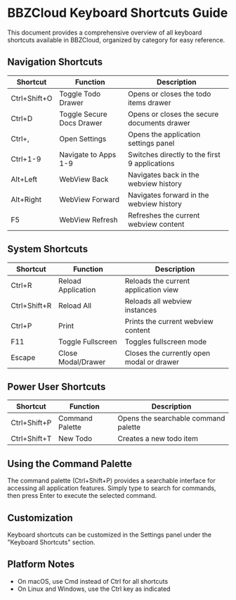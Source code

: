 # BBZCloud Keyboard Shortcuts Guide

This document provides a comprehensive overview of all keyboard shortcuts available in BBZCloud, organized by category for easy reference.

## Navigation Shortcuts

| Shortcut     | Function                  | Description                                   |
| ------------ | ------------------------- | --------------------------------------------- |
| Ctrl+Shift+O | Toggle Todo Drawer        | Opens or closes the todo items drawer         |
| Ctrl+D       | Toggle Secure Docs Drawer | Opens or closes the secure documents drawer   |
| Ctrl+,       | Open Settings             | Opens the application settings panel          |
| Ctrl+1-9     | Navigate to Apps 1-9      | Switches directly to the first 9 applications |
| Alt+Left     | WebView Back              | Navigates back in the webview history         |
| Alt+Right    | WebView Forward           | Navigates forward in the webview history      |
| F5           | WebView Refresh           | Refreshes the current webview content         |

## System Shortcuts

| Shortcut     | Function           | Description                               |
| ------------ | ------------------ | ----------------------------------------- |
| Ctrl+R       | Reload Application | Reloads the current application view      |
| Ctrl+Shift+R | Reload All         | Reloads all webview instances             |
| Ctrl+P       | Print              | Prints the current webview content        |
| F11          | Toggle Fullscreen  | Toggles fullscreen mode                   |
| Escape       | Close Modal/Drawer | Closes the currently open modal or drawer |

## Power User Shortcuts

| Shortcut     | Function        | Description                          |
| ------------ | --------------- | ------------------------------------ |
| Ctrl+Shift+P | Command Palette | Opens the searchable command palette |
| Ctrl+Shift+T | New Todo        | Creates a new todo item              |

## Using the Command Palette

The command palette (Ctrl+Shift+P) provides a searchable interface for accessing all application features. Simply type to search for commands, then press Enter to execute the selected command.

## Customization

Keyboard shortcuts can be customized in the Settings panel under the "Keyboard Shortcuts" section.

## Platform Notes

- On macOS, use Cmd instead of Ctrl for all shortcuts
- On Linux and Windows, use the Ctrl key as indicated
